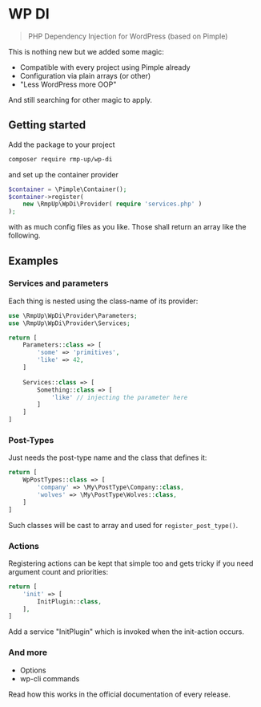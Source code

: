 # WP DI

> PHP Dependency Injection for WordPress (based on Pimple)

This is nothing new but we added some magic:

* Compatible with every project using Pimple already
* Configuration via plain arrays (or other)
* "Less WordPress more OOP"

And still searching for other magic to apply.


## Getting started

Add the package to your project

```bash
composer require rmp-up/wp-di
```

and set up the container provider

```php
$container = \Pimple\Container();
$container->register(
    new \RmpUp\WpDi\Provider( require 'services.php' )
);
```

with as much config files as you like.
Those shall return an array like the following.

## Examples

### Services and parameters

Each thing is nested using the class-name of its provider:

```php
use \RmpUp\WpDi\Provider\Parameters;
use \RmpUp\WpDi\Provider\Services;

return [
    Parameters::class => [
        'some' => 'primitives',
        'like' => 42,
    ]
    
    Services::class => [
        Something::class => [
            'like' // injecting the parameter here
        ]
    ]
]
```


### Post-Types

Just needs the post-type name and the class that defines it:

```php
return [
    WpPostTypes::class => [
        'company' => \My\PostType\Company::class,
        'wolves' => \My\PostType\Wolves::class,
    ]
]
```

Such classes will be cast to array
and used for `register_post_type()`.


### Actions

Registering actions can be kept that simple too
and gets tricky if you need argument count and priorities:

```php
return [
    'init' => [
        InitPlugin::class,
    ],
]
```

Add a service "InitPlugin" which is invoked when the init-action occurs.


### And more

* Options
* wp-cli commands

Read how this works in the official documentation of every release.